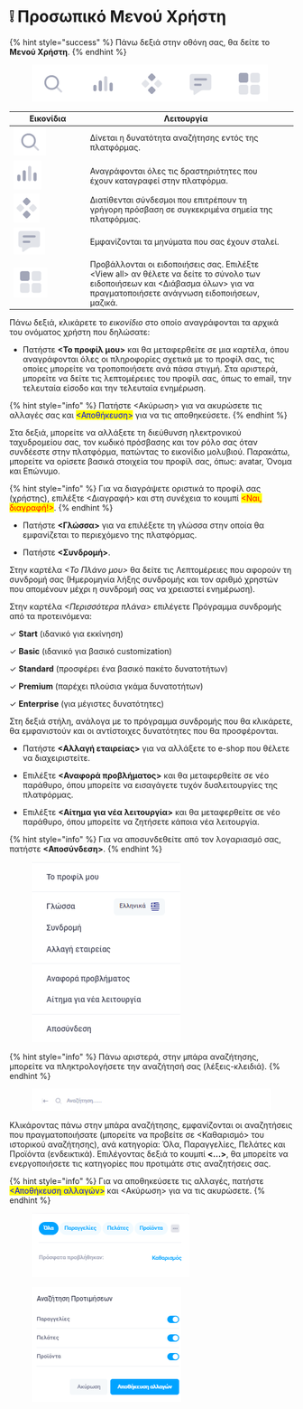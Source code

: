 # ❕ Προσωπικό Μενού Χρήστη

{% hint style="success" %}
Πάνω δεξιά στην οθόνη σας, θα δείτε το **Μενού Χρήστη**.
{% endhint %}

<figure><img src=".gitbook/assets/ScreenHunter 252.png" alt=""><figcaption></figcaption></figure>

<table><thead><tr><th width="122">Εικονίδια</th><th>Λειτουργία</th><th data-hidden></th></tr></thead><tbody><tr><td><img src=".gitbook/assets/ScreenHunter 258.png" alt="" data-size="original"></td><td>Δίνεται η δυνατότητα αναζήτησης εντός της πλατφόρμας.</td><td></td></tr><tr><td><img src=".gitbook/assets/ScreenHunter 253.png" alt="" data-size="original"></td><td>Αναγράφονται όλες τις δραστηριότητες που έχουν καταγραφεί στην πλατφόρμα. </td><td></td></tr><tr><td><img src=".gitbook/assets/ScreenHunter 254.png" alt="" data-size="original"></td><td>Διατίθενται σύνδεσμοι που επιτρέπουν τη γρήγορη πρόσβαση σε συγκεκριμένα σημεία της πλατφόρμας.</td><td></td></tr><tr><td><img src=".gitbook/assets/ScreenHunter 255 (1).png" alt="" data-size="original"></td><td>Εμφανίζονται τα μηνύματα που σας έχουν σταλεί.</td><td></td></tr><tr><td><img src=".gitbook/assets/ScreenHunter 256.png" alt="" data-size="original"></td><td>Προβάλλονται οι ειδοποιήσεις σας. Επιλέξτε &#x3C;View all> αν θέλετε να δείτε το σύνολο των ειδοποιήσεων και &#x3C;Διάβασμα όλων> για να πραγματοποιήσετε ανάγνωση ειδοποιήσεων, μαζικά.  </td><td></td></tr></tbody></table>

Πάνω δεξιά, κλικάρετε το _εικονίδιο_ στο οποίο αναγράφονται τα αρχικά του ονόματος χρήστη που δηλώσατε:

* Πατήστε **<Το προφίλ μου>** και θα μεταφερθείτε σε μια καρτέλα, όπου αναγράφονται όλες οι πληροφορίες σχετικά με το προφίλ σας, τις οποίες μπορείτε να τροποποιήσετε ανά πάσα στιγμή. Στα αριστερά, μπορείτε να δείτε τις λεπτομέρειες του προφίλ σας, όπως το email, την τελευταία είσοδο και την τελευταία ενημέρωση.

{% hint style="info" %}
Πατήστε <Ακύρωση> για να ακυρώσετε τις αλλαγές σας και <mark style="color:blue;"><Αποθήκευση></mark> για να τις αποθηκεύσετε.
{% endhint %}

Στα δεξιά, μπορείτε να αλλάξετε τη διεύθυνση ηλεκτρονικού ταχυδρομείου σας, τον κωδικό πρόσβασης και τον ρόλο σας όταν συνδέεστε στην πλατφόρμα, πατώντας το εικονίδιο μολυβιού. Παρακάτω, μπορείτε να ορίσετε βασικά στοιχεία του προφίλ σας, όπως: avatar, Όνομα και Επώνυμο.

{% hint style="info" %}
Για να διαγράψετε οριστικά το προφίλ σας (χρήστης), επιλέξτε <Διαγραφή> και στη συνέχεια το κουμπί <mark style="color:red;"><Ναι, διαγραφή!></mark>.
{% endhint %}



* Πατήστε **<Γλώσσα>** για να επιλέξετε τη γλώσσα στην οποία θα εμφανίζεται το περιεχόμενο της πλατφόρμας.



* Πατήστε **<Συνδρομή>**.

Στην καρτέλα _<Το Πλάνο μου>_ θα δείτε τις Λεπτομέρειες που αφορούν τη συνδρομή σας (Ημερομηνία λήξης συνδρομής και τον αριθμό χρηστών που απομένουν μέχρι η συνδρομή σας να χρειαστεί ενημέρωση).&#x20;

Στην καρτέλα _<Περισσότερα πλάνα>_ επιλέγετε Πρόγραμμα συνδρομής από τα προτεινόμενα:

✓ **Start** (ιδανικό για εκκίνηση)

✓ **Basic** (ιδανικό για βασικό customization)

✓ **Standard** (προσφέρει ένα βασικό πακέτο δυνατοτήτων)

✓ **Premium** (παρέχει πλούσια γκάμα δυνατοτήτων)

&#x20;✓ **Enterprise** (για μέγιστες δυνατότητες)

Στη δεξιά στήλη, ανάλογα με το πρόγραμμα συνδρομής που θα κλικάρετε, θα εμφανιστούν και οι αντίστοιχες δυνατότητες που θα προσφέρονται.&#x20;



* Πατήστε **<Αλλαγή εταιρείας>** για να αλλάξετε το e-shop που θέλετε να διαχειριστείτε.



* &#x20;Επιλέξτε **<Αναφορά προβλήματος>** και θα μεταφερθείτε σε νέο παράθυρο, όπου μπορείτε να εισαγάγετε τυχόν δυσλειτουργίες της πλατφόρμας.



* Επιλέξτε **<Αίτημα για νέα λειτουργία>** και θα μεταφερθείτε σε νέο παράθυρο, όπου μπορείτε να ζητήσετε κάποια νέα λειτουργία.

{% hint style="info" %}
Για να αποσυνδεθείτε από τον λογαριασμό σας, πατήστε **<Αποσύνδεση>**.
{% endhint %}

<figure><img src=".gitbook/assets/ScreenHunter 261.png" alt=""><figcaption></figcaption></figure>



{% hint style="info" %}
Πάνω αριστερά, στην μπάρα αναζήτησης, μπορείτε να πληκτρολογήσετε την αναζήτησή σας (λέξεις-κλειδιά).&#x20;
{% endhint %}

<figure><img src=".gitbook/assets/ScreenHunter 225.png" alt=""><figcaption></figcaption></figure>

Κλικάροντας πάνω στην μπάρα αναζήτησης, εμφανίζονται οι αναζητήσεις που πραγματοποιήσατε (μπορείτε να προβείτε σε <Καθαρισμό> του ιστορικού αναζήτησης), ανά κατηγορία: Όλα, Παραγγελίες, Πελάτες και Προϊόντα (ενδεικτικά). Επιλέγοντας δεξιά το κουμπί **<...>**, θα μπορείτε να ενεργοποιήσετε τις κατηγορίες που προτιμάτε στις αναζητήσεις σας.&#x20;

{% hint style="info" %}
Για να αποθηκεύσετε τις αλλαγές, πατήστε <mark style="color:blue;"><Αποθήκευση αλλαγών></mark> και <Ακύρωση> για να τις ακυρώσετε.
{% endhint %}

<div>

<figure><img src=".gitbook/assets/ScreenHunter 226 (1).png" alt=""><figcaption></figcaption></figure>

 

<figure><img src=".gitbook/assets/ScreenHunter 227.png" alt=""><figcaption></figcaption></figure>

</div>

